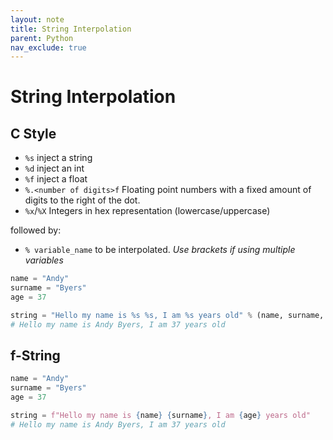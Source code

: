 ```yaml
---
layout: note
title: String Interpolation
parent: Python
nav_exclude: true
---
```


# String Interpolation

## C Style

- `%s` inject a string
- `%d` inject an int
- `%f` inject a float
- `%.<number of digits>f` Floating point numbers with a fixed amount of digits to the right of the dot.
- `%x`/`%X` Integers in hex representation (lowercase/uppercase)

followed by:

- `% variable_name` to be interpolated.
  _Use brackets if using multiple variables_

```py
name = "Andy"
surname = "Byers"
age = 37

string = "Hello my name is %s %s, I am %s years old" % (name, surname,  age)
# Hello my name is Andy Byers, I am 37 years old
```

## f-String

```py
name = "Andy"
surname = "Byers"
age = 37

string = f"Hello my name is {name} {surname}, I am {age} years old"
# Hello my name is Andy Byers, I am 37 years old
```
